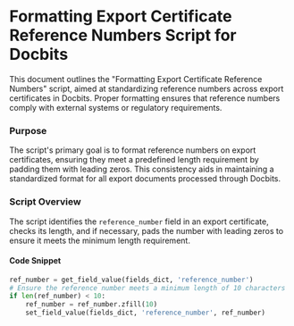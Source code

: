 # Formatting Export Certificate Reference Numbers Script for Docbits

This document outlines the "Formatting Export Certificate Reference Numbers" script, aimed at standardizing reference numbers across export certificates in Docbits. Proper formatting ensures that reference numbers comply with external systems or regulatory requirements.

### Purpose

The script's primary goal is to format reference numbers on export certificates, ensuring they meet a predefined length requirement by padding them with leading zeros. This consistency aids in maintaining a standardized format for all export documents processed through Docbits.

### Script Overview

The script identifies the `reference_number` field in an export certificate, checks its length, and if necessary, pads the number with leading zeros to ensure it meets the minimum length requirement.

#### Code Snippet

```python
ref_number = get_field_value(fields_dict, 'reference_number')
# Ensure the reference number meets a minimum length of 10 characters
if len(ref_number) < 10:
    ref_number = ref_number.zfill(10)
    set_field_value(fields_dict, 'reference_number', ref_number)
```
